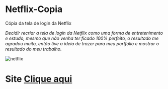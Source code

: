 # Netflix-Copia
 Cópia da tela de login da Netflix

_Decidir recriar a tela de login da Netflix como uma forma de entretenimento e estudo,
mesmo que não venha ter ficado 100% perfeito, o resultado me agradou muito, então tive
a ideia de trazer para meu portfólio e mostrar o resultado do meu trabalho._

![netflix](https://user-images.githubusercontent.com/81135377/116499737-3fd46b80-a883-11eb-8fa1-679d51213649.png)

# Site [Clique aqui](https://wellingtonoficial.github.io/Netflix-Copia/)
